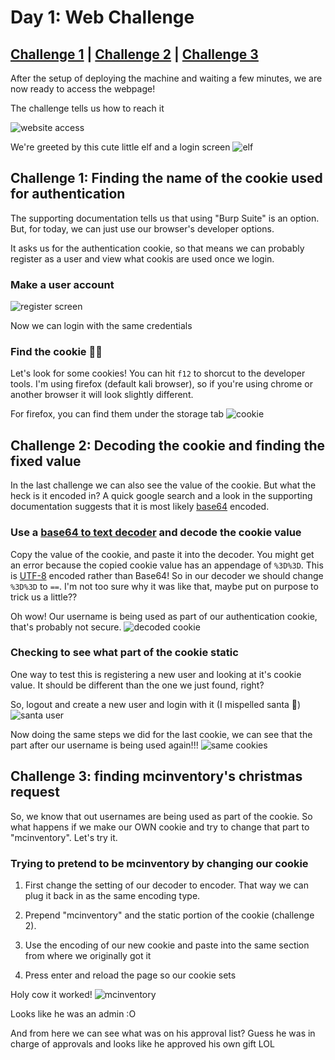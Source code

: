 # Day 1: Web Challenge 

## [Challenge 1](##Challenge-1) | [Challenge 2](##Challenge-2) | [Challenge 3](##Challenge-3)

After the setup of deploying the machine and waiting a few minutes, we are now ready to access the webpage!

The challenge tells us how to reach it

![website access](https://i.imgur.com/eDBZ9KV.png)

We're greeted by this cute little elf
and a login screen
![elf](https://i.imgur.com/z4v17ED.gif)

## Challenge 1: Finding the name of the cookie used for authentication

The supporting documentation tells us that using "Burp Suite" is an option. But, for today, we can just use our browser's developer options.

It asks us for the authentication cookie, so that means we can probably register as a user and view what cookis are used once we login.

### Make a user account

![register screen](https://i.imgur.com/n2neaSk.png)

Now we can login with the same credentials

### Find the cookie 🍪🍪

Let's look for some cookies! You can hit `f12` to shorcut to the developer tools. I'm using firefox (default kali browser), so if you're using chrome or another browser it will look slightly different.

For firefox, you can find them under the storage tab
![cookie](https://i.imgur.com/eXCey2g.png)

## Challenge 2: Decoding the cookie and finding the fixed value

In the last challenge we can also see the value of the cookie.
But what the heck is it encoded in? A quick google search and a look in the supporting documentation suggests that it is most likely [base64](https://stackoverflow.com/questions/201479/what-is-base-64-encoding-used-for) encoded.

### Use a [base64 to text decoder](https://cryptii.com/pipes/base64-to-text) and decode the cookie value

Copy the value of the cookie, and paste it into the decoder.
You might get an error because the copied cookie value has an appendage of `%3D%3D`. This is [UTF-8](https://www.w3schools.com/tags/ref_urlencode.asp) encoded rather than Base64! So in our decoder we should change `%3D%3D` to `==`. I'm not too sure why it was like that, maybe put on purpose to trick us a little??

Oh wow! Our username is being used as part of our authentication cookie, that's probably not secure.
![decoded cookie](https://i.imgur.com/1L4IOsO.png)

### Checking to see what part of the cookie static

One way to test this is registering a new user and looking at it's cookie value. It should be different than the one we just found, right?

So, logout and create a new user and login with it
(I mispelled santa 😬)
![santa user](https://i.imgur.com/13QsBwt.png)

Now doing the same steps we did for the last cookie,
we can see that the part after our username is being used again!!!
![same cookies](https://i.imgur.com/oFf7B9o.png)

## Challenge 3: finding mcinventory's christmas request

So, we know that out usernames are being used as part of the cookie. So what happens if we make our OWN cookie and try to change that part to "mcinventory".
Let's try it.

### Trying to pretend to be mcinventory by changing our cookie

1. First change the setting of our decoder to encoder. That way we can plug it back in as the same encoding type.

2. Prepend "mcinventory" and the static portion of the cookie (challenge 2).

3. Use the encoding of our new cookie and paste into the same section from where we originally got it

4. Press enter and reload the page so our cookie sets

Holy cow it worked!
![mcinventory](https://i.imgur.com/BYAJD7S.png)

Looks like he was an admin :O

And from here we can see what was on his approval list? Guess he was in charge of approvals and looks like he approved his own gift LOL
